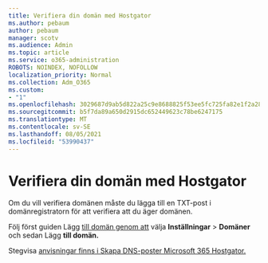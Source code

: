 ```yaml
---
title: Verifiera din domän med Hostgator
ms.author: pebaum
author: pebaum
manager: scotv
ms.audience: Admin
ms.topic: article
ms.service: o365-administration
ROBOTS: NOINDEX, NOFOLLOW
localization_priority: Normal
ms.collection: Adm_O365
ms.custom:
- "1"
ms.openlocfilehash: 3029687d9ab5d822a25c9e8688825f53ee5fc725fa82e1f2a282d22720431331
ms.sourcegitcommit: b5f7da89a650d2915dc652449623c78be6247175
ms.translationtype: MT
ms.contentlocale: sv-SE
ms.lasthandoff: 08/05/2021
ms.locfileid: "53990437"
---
```

# <a name="verify-your-domain-with-hostgator"></a>Verifiera din domän med Hostgator

Om du vill verifiera domänen måste du lägga till en TXT-post i domänregistratorn för att verifiera att du äger domänen. 

Följ först guiden Lägg [till domän genom att](https://admin.microsoft.com/Adminportal#/Domains) välja **Inställningar** \> **Domäner** och sedan Lägg **till domän.**
  
Stegvisa [anvisningar finns i Skapa DNS-poster Microsoft 365 Hostgator.](https://docs.microsoft.com/microsoft-365/admin/dns/create-dns-records-at-hostgator)